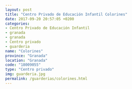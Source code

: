 ```yaml
---
layout: post
title: "Centro Privado de Educación Infantil Colorines"
date: 2017-09-20 20:57:05 +0200
categories:
- Centro Privado de Educación Infantil
- granada
- granada
- Centro privado
- guarderia
name: "Colorines"
province: "Granada"
location: "Granada"
code: "18009055"
type: "Centro privado"
img: guarderia.jpg
permalink: /guarderias/colorines.html
---
```


